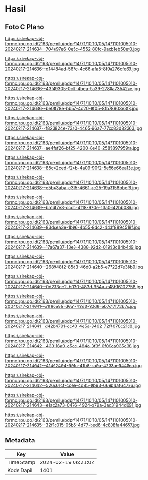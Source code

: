 # Hasil

## Foto C Plano

https://sirekap-obj-formc.kpu.go.id/2163/pemilu/pdpr/14/71/10/10/05/1471101005010-20240217-214634--704e97e6-0e5c-4552-80fc-9acb1eb50ef0.jpg

https://sirekap-obj-formc.kpu.go.id/2163/pemilu/pdpr/14/71/10/10/05/1471101005010-20240217-214636--d14484ad-567c-4c66-afa5-8f9a276cfe69.jpg

https://sirekap-obj-formc.kpu.go.id/2163/pemilu/pdpr/14/71/10/10/05/1471101005010-20240217-214636--43f49305-0cff-4bea-9a39-2780a73542ae.jpg

https://sirekap-obj-formc.kpu.go.id/2163/pemilu/pdpr/14/71/10/10/05/1471101005010-20240217-214636--be0ff78e-bb57-4c20-9f05-8fb78903e3f8.jpg

https://sirekap-obj-formc.kpu.go.id/2163/pemilu/pdpr/14/71/10/10/05/1471101005010-20240217-214637--f823824e-73a0-4465-96a7-77cc83d82363.jpg

https://sirekap-obj-formc.kpu.go.id/2163/pemilu/pdpr/14/71/10/10/05/1471101005010-20240217-214637--ae4fef26-bf25-4200-8e40-2585897959fa.jpg

https://sirekap-obj-formc.kpu.go.id/2163/pemilu/pdpr/14/71/10/10/05/1471101005010-20240217-214638--85c42ced-f24b-4a09-90f2-5e56e66ea12e.jpg

https://sirekap-obj-formc.kpu.go.id/2163/pemilu/pdpr/14/71/10/10/05/1471101005010-20240217-214638--e5b43aba-c315-4661-ac25-19a3158bbef6.jpg

https://sirekap-obj-formc.kpu.go.id/2163/pemilu/pdpr/14/71/10/10/05/1471101005010-20240217-214639--ba1df7e3-ccdc-4f18-920e-13a0642bb086.jpg

https://sirekap-obj-formc.kpu.go.id/2163/pemilu/pdpr/14/71/10/10/05/1471101005010-20240217-214639--83dcea3e-1b96-4b55-8dc2-443f8894518f.jpg

https://sirekap-obj-formc.kpu.go.id/2163/pemilu/pdpr/14/71/10/10/05/1471101005010-20240217-214639--17a67a37-13e3-4388-92d2-01993c84b4d9.jpg

https://sirekap-obj-formc.kpu.go.id/2163/pemilu/pdpr/14/71/10/10/05/1471101005010-20240217-214640--268948f2-85d3-46d0-a2b5-e7722d7e38b9.jpg

https://sirekap-obj-formc.kpu.go.id/2163/pemilu/pdpr/14/71/10/10/05/1471101005010-20240217-214640--0d233ec2-b030-483d-954a-e48b16102258.jpg

https://sirekap-obj-formc.kpu.go.id/2163/pemilu/pdpr/14/71/10/10/05/1471101005010-20240217-214641--a1f60e55-d6a1-43d3-82d9-eb7c17f72b7c.jpg

https://sirekap-obj-formc.kpu.go.id/2163/pemilu/pdpr/14/71/10/10/05/1471101005010-20240217-214641--d42b4791-cc40-4e5a-9462-72f4078c21d8.jpg

https://sirekap-obj-formc.kpu.go.id/2163/pemilu/pdpr/14/71/10/10/05/1471101005010-20240217-214642--433116a9-c5dc-484a-8f3f-6f09ca935e38.jpg

https://sirekap-obj-formc.kpu.go.id/2163/pemilu/pdpr/14/71/10/10/05/1471101005010-20240217-214642--41462494-691c-41b8-aa9a-4233ae5445ea.jpg

https://sirekap-obj-formc.kpu.go.id/2163/pemilu/pdpr/14/71/10/10/05/1471101005010-20240217-214642--526c61cf-ccee-4d85-9b93-669b4af64786.jpg

https://sirekap-obj-formc.kpu.go.id/2163/pemilu/pdpr/14/71/10/10/05/1471101005010-20240217-214643--e1ac2a73-0476-4924-b79a-3ad31944d691.jpg

https://sirekap-obj-formc.kpu.go.id/2163/pemilu/pdpr/14/71/10/10/05/1471101005010-20240217-214635--32f1c015-05b6-4d77-bed6-4c808fa44657.jpg


## Metadata

| Key        | Value               |
| ---------- | ------------------- |
| Time Stamp | 2024-02-19 06:21:02 |
| Kode Dapil | 1401                |



